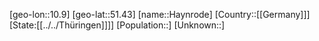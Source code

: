 ﻿---
location: [51.43,10.9]
type: City
tags:
- geo/City


SpocWebEntityId: 30820
isDeleted: false
confidential: public

---
[geo-lon::10.9]
[geo-lat::51.43]
[name::Haynrode]
[Country::[[Germany]]]
[State:[[../../Thüringen]]]]
[Population::]
[Unknown::]

